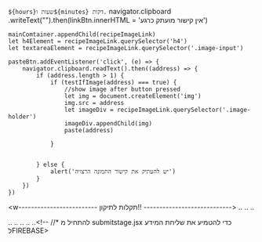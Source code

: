 `${hours}שעות ו${minutes} דקות.`
navigator.clipboard
    .writeText("").then(linkBtn.innerHTML = 'אין קישור מועתק כרגע')

    mainComtainer.appendChild(recipeImageLink)
    let h4Element = recipeImageLink.querySelector('h4')
    let textareaElement = recipeImageLink.querySelector('.image-input')

    pasteBtn.addEventListener('click', (e) => {
        navigator.clipboard.readText().then((address) => {
            if (address.length > 1) {
                if (testIfImage(address) === true) {
                    //show image after button pressed
                    let img = document.createElement('img')
                    img.src = address
                    let imageDiv = recipeImageLink.querySelector('.image-holder')
                    imageDiv.appendChild(img)
                    paste(address)
   
                }

        
            } else {
                alert('יש להעתיק את קישור התמונה הרצויה')
            }
        })
    })


<w------------------------- תקלות לתיקון!! ---------------------------->
..<!-- לסדר את כפתור הוספת המתכון שיחזור לעבוד כאשר נגמר הוספת מתכון -->
..<!-- --לתקן את הודעת השגיאה על תקלה כאשר הושלמה פעולת הכנסת מתכון-->
..<!-- לסדר את הפעלת הלב כדי לסמן מתכוני מועדפים-->
<!-- //? add category add/remove screen-->
..<!-- add DELETE recipe Button -->
..<!-- make searchbar work -->
..<!-- לתקן את מנגנון בניית תפריט הקטגוריות מהכפילויות -->
..<!-- //* לסדר שכאשר לוחצים לב בבר אפ הוא הופך לצהוב ומציג את כל המועדפים בלבד -->
..<!-- //* להתחיל מ submitstage.jsx כדי להטמיע את שליחת המידע לFIREBASE>